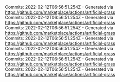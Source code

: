 Commits: 2022-02-12T06:56:51.254Z - Generated via https://github.com/marketplace/actions/artificial-grass
<br>
Commits: 2022-02-12T06:56:51.254Z - Generated via https://github.com/marketplace/actions/artificial-grass
<br>
Commits: 2022-02-12T06:56:51.254Z - Generated via https://github.com/marketplace/actions/artificial-grass
<br>
Commits: 2022-02-12T06:56:51.254Z - Generated via https://github.com/marketplace/actions/artificial-grass
<br>
Commits: 2022-02-12T06:56:51.254Z - Generated via https://github.com/marketplace/actions/artificial-grass
<br>
Commits: 2022-02-12T06:56:51.254Z - Generated via https://github.com/marketplace/actions/artificial-grass
<br>
Commits: 2022-02-12T06:56:51.254Z - Generated via https://github.com/marketplace/actions/artificial-grass
<br>
